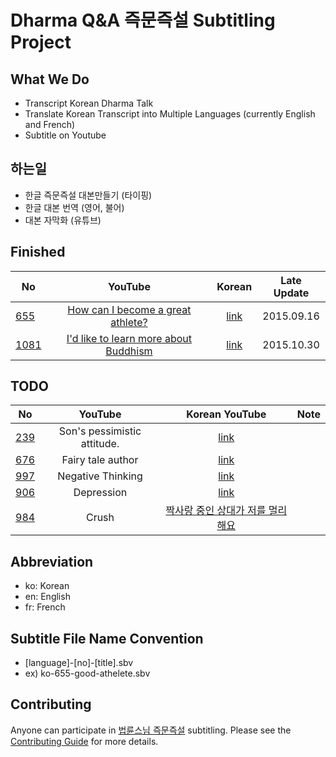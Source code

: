 # Dharma Q&amp;A 즉문즉설 Subtitling Project

## What We Do
* Transcript Korean Dharma Talk
* Translate Korean Transcript into Multiple Languages (currently English and French)
* Subtitle on Youtube

## 하는일
* 한글 즉문즉설 대본만들기 (타이핑)
* 한글 대본 번역 (영어, 불어)
* 대본 자막화 (유튜브)


## Finished

| No   | YouTube | Korean | Late Update |
| ---- |:-------:|:------:|:----:|
| [655](655) | [How can I become a great athlete?](https://www.youtube.com/watch?v=4GjfwfJxv9Q) | [link](https://www.youtube.com/watch?v=iVSjK141nao) | 2015.09.16 |
| [1081](1081) | [I'd like to learn more about Buddhism](https://www.youtube.com/watch?v=0owIgSNjhCU) | [link](https://www.youtube.com/watch?v=afD0MeWHHZs) | 2015.10.30 |


## TODO

| No   | YouTube | Korean YouTube | Note |
| ---- |:-------:|:------:|:----:|
| [239](239) | Son's pessimistic attitude. | [link](https://www.youtube.com/watch?v=CskTJVmwVy4) |  |
| [676](676) | Fairy tale author | [link](https://www.youtube.com/watch?v=EdbtYBtNHRA) |  |
| [997](997) | Negative Thinking | [link](https://www.youtube.com/watch?v=jdKgA928x08) |  |
| [906](906) | Depression | [link](https://www.youtube.com/watch?v=hZolBTemeGY) | |
| [984](984) | Crush | [짝사랑 중인 상대가 저를 멀리해요](https://www.youtube.com/watch?v=q1BMwtjyQmU) | |

## Abbreviation
* ko: Korean
* en: English
* fr: French

## Subtitle File Name Convention
* [language]-[no]-[title].sbv
* ex) ko-655-good-athelete.sbv

## Contributing
Anyone can participate in [법륜스님 즉문즉설](https://www.youtube.com/user/jungtosociety/) subtitling. Please see the [Contributing Guide](CONTRIBUTING.md) for more details.
